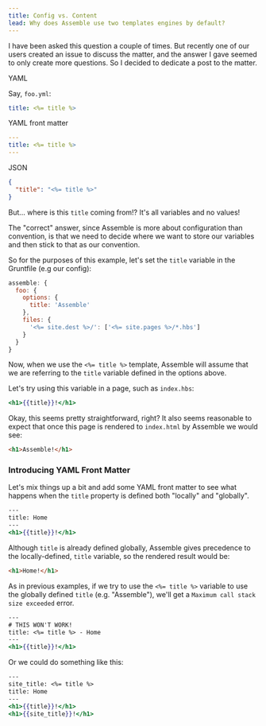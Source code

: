 ```yaml
---
title: Config vs. Content
lead: Why does Assemble use two templates engines by default?
---
```


I have been asked this question a couple of times. But recently one of our users created an issue to discuss the matter, and the answer I gave seemed to only create more questions. So I decided to dedicate a post to the matter.


YAML

Say, `foo.yml`:

```yaml
title: <%= title %>
```

YAML front matter

```yaml
---
title: <%= title %>
---
```

JSON

```json
{
  "title": "<%= title %>"
}
```

But... where is this `title` coming from!? It's all variables and no values!

The "correct" answer, since Assemble is more about configuration than convention, is that we need to decide where we want to store our variables and then stick to that as our convention.

So for the purposes of this example, let's set the `title` variable in the Gruntfile (e.g our config):

```js
assemble: {
  foo: {
    options: {
      title: 'Assemble'
    },
    files: {
      '<%= site.dest %>/': ['<%= site.pages %>/*.hbs']
    }
  }
}
```

Now, when we use the `<%= title %>` template, Assemble will assume that we are referring to the `title` variable defined in the options above.

Let's try using this variable in a page, such as `index.hbs`:

```handlebars
<h1>{{title}}!</h1>
```
Okay, this seems pretty straightforward, right? It also seems reasonable to expect that once this page is rendered to `index.html` by Assemble we would see:

```html
<h1>Assemble!</h1>
```

### Introducing YAML Front Matter

Let's mix things up a bit and add some YAML front matter to see what happens when the `title` property is defined both "locally" and "globally".

```handlebars
---
title: Home
---
<h1>{{title}}!</h1>
```
Although `title` is already defined globally, Assemble gives precedence to the locally-defined, `title` variable, so the rendered result would be:

```html
<h1>Home!</h1>
```

As in previous examples, if we try to use the `<%= title %>` variable to use the globally defined `title` (e.g. "Assemble"), we'll get a `Maximum call stack size exceeded` error.

```handlebars
---
# THIS WON'T WORK!
title: <%= title %> - Home
---
<h1>{{title}}!</h1>
```

Or we could do something like this:

```handlebars
---
site_title: <%= title %>
title: Home
---
<h1>{{title}}!</h1>
<h1>{{site_title}}!</h1>
```
